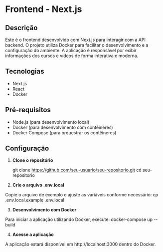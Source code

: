 # Frontend - Next.js

## Descrição

Este é o frontend desenvolvido com Next.js para interagir com a API backend. O projeto utiliza Docker para facilitar o desenvolvimento e a configuração do ambiente. A aplicação é responsável por exibir informações dos cursos e vídeos de forma interativa e moderna.

## Tecnologias

- Next.js
- React
- Docker

## Pré-requisitos

- Node.js (para desenvolvimento local)
- Docker (para desenvolvimento com contêineres)
- Docker Compose (para orquestrar os contêineres)

## Configuração

1. **Clone o repositório**

   git clone https://github.com/seu-usuario/seu-repositorio.git
   cd seu-repositorio

2. **Crie o arquivo .env.local**

Copie o arquivo de exemplo e ajuste as variáveis conforme necessário:
cp .env.local.example .env.local

3. **Desenvolvimento com Docker**

Para iniciar a aplicação utilizando Docker, execute:
docker-compose up --build

4. **Acesse a aplicação**

A aplicação estará disponível em http://localhost:3000 dentro do Docker.
